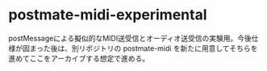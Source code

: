 # postmate-midi-experimental
postMessageによる擬似的なMIDI送受信とオーディオ送受信の実験用。今後仕様が固まった後は、別リポジトリの postmate-midi を新たに用意してそちらを進めてここをアーカイブする想定で進める。
